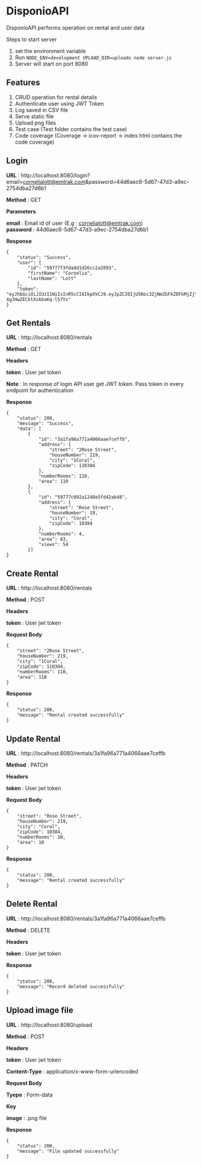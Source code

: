 DisponioAPI
==========

DisponioAPI performs operation on rental and user data

Steps to start server

1) set the environment variable
2) Run `NODE_ENV=development UPLOAD_DIR=uploads node server.js`
3) Server will start on port 8080

## Features

1) CRUD operation for rental details
2) Authenticate user using JWT Token
3) Log saved in CSV file
4) Serve static file
5) Upload png files
6) Test case (Test folder contains the test case)
7) Code coverage (Coverage -> icov-report -> index.html contains the code coverage)

## Login

**URL** : http://localhost:8080/login?email=cornelialott@emtrak.com&password=44d6aec6-5d67-47d3-a9ec-2754dba27d6b1

**Method** : GET

**Parameters**

**email** : Email id of user (E.g : cornelialott@emtrak.com) <br/>
**password** : 44d6aec6-5d67-47d3-a9ec-2754dba27d6b1

**Response**
```
{
    "status": "Success",
    "user": {
        "id": "59777f3fdadd1d26cc2a2093",
        "firstName": "Cornelia",
        "lastName": "Lott"
    },
    "token": "eyJhbGciOiJIUzI1NiIsInR5cCI6IkpXVCJ9.eyJpZCI6IjU5Nzc3ZjNmZGFkZDFkMjZjYzJhMjA5MyIsImlhdCI6MTUxNzcyMTM3OSwiZXhwIjoxNTE3NzI4NTc5fQ.4ZxfHmra0Yhsqz2m1MG-4gJHwZECktXskbaKq-l57Ys"
}
```


## Get Rentals

**URL** : http://localhost:8080/rentals

**Method** : GET

**Headers**

**token** : User jwt token

**Note** : In response of login API user get JWT token. Pass token in every endpoint for authentication

**Response**
```
{
    "status": 200,
    "message": "Success",
    "data": [
        {
            "id": "3a1fa96a771a4066aae7ceffb",
            "address": {
                "street": "2Rose Street",
                "houseNumber": 219,
                "city": "1Coral",
                "zipCode": 110384
            },
            "numberRooms": 110,
            "area": 110
        },
        {
            "id": "59777c092a1248e5fd42ab48",
            "address": {
                "street": "Rose Street",
                "houseNumber": 19,
                "city": "Coral",
                "zipCode": 10384
            },
            "numberRooms": 4,
            "area": 63,
            "views": 54
        }]
}
```


## Create Rental

**URL** : http://localhost:8080/rentals

**Method** : POST


**Headers**

**token** : User jwt token

**Request Body**
```
{
	"street": "2Rose Street",
	"houseNumber": 219,
	"city": "1Coral",
	"zipCode": 110384,
	"numberRooms": 110,
	"area": 110
}
```


**Response**
```
{
    "status": 200,
    "message": "Rental created successfully"
}
```

## Update Rental

**URL** : http://localhost:8080/rentals/3a1fa96a771a4066aae7ceffb

**Method** : PATCH

**Headers**

**token** : User jwt token

**Request Body**
```
{
	"street": "Rose Street",
	"houseNumber": 219,
	"city": "Coral",
	"zipCode": 10384,
	"numberRooms": 10,
	"area": 10
}
```

**Response**
```
{
    "status": 200,
    "message": "Rental created successfully"
}
```

## Delete Rental

**URL** : http://localhost:8080/rentals/3a1fa96a771a4066aae7ceffb

**Method** : DELETE

**Headers**

**token** : User jwt token

**Response**
```
{
    "status": 200,
    "message": "Record deleted successfully"
}
```

## Upload image file

**URL** : http://localhost:8080/upload

**Method** : POST

**Headers**

**token** : User jwt token

**Content-Type** : application/x-www-form-urlencoded

**Request Body**

**Tyepe** : Form-data

**Key**

**image** : .png file

**Response**
```
{
    "status": 200,
    "message": "File updated successfully"
}
```